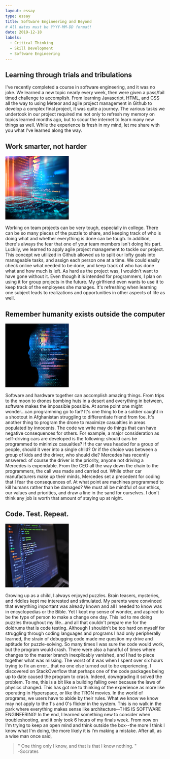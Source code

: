```yaml
---
layout: essay
type: essay
title: Software Engineering and Beyond
# All dates must be YYYY-MM-DD format!
date: 2019-12-18
labels:
  - Critical Thinking
  - Skill Development
  - Software Engineering
---
```


## Learning through trials and tribulations

I've recently completed a course in software engineering, and it was no joke.  We learned a new topic nearly every week, then were given a pass/fail timed challenge to accomplish. From learning Javascript, HTML, and CSS all the way to using Meteor and agile project management in Github to develop a complex final project, it was quite a journey.  The various tasks we undertook in our project required me not only to refresh my memory on topics learned months ago, but to scour the internet to learn many new things as well.  While the experience is fresh in my mind, let me share with you what I've learned along the way.

## Work smarter, not harder

<img class="ui medium right floated image" src="../images/cyber.jpg" width="200" height="200">

Working on team projects can be very tough, especially in college.  There can be so many pieces of the puzzle to share, and keeping track of who is doing what and whether everything is done can be tough.  In addition, there's always the fear that one of your team members isn't doing his part.  Luckily, we learned to apply agile project management to tackle our project.  This concept we utilized in Github allowed us to split our lofty goals into manageable tasks, and assign each person one at a time.  We could easily check online what needed to be done, and keep track of who has done what and how much is left.  As hard as the project was, I wouldn't want to have gone without it.  Even though it is intended for programmers, I plan on using it for group projects in the future.  My girlfriend even wants to use it to keep track of the employees she manages.  It's refreshing when learning one subject leads to realizations and opportunities in other aspects of life as well.

## Remember humanity exists outside the computer

<img class="ui medium right floated image" src="../images/sw-dude.jpg" width="200" height="200">

Software and hardware together can accomplish amazing things.  From trips to the moon to drones bombing huts in a desert and everything in between, software makes the impossible possible.  At some point one might wonder...can programming go to far?  It's one thing to be a soldier caught in a shootout in Afghanistan struggling to differentiate friend from foe.  It's another thing to program the drone to maximize casualties in areas populated by innocents.  The code we write may do things that can have negative consequences for others.  For example, a major consideration as self-driving cars are developed is the following: should cars be programmed to minimize casualties?  If the car was headed for a group of people, should it veer into a single child?  Or if the choice was between a group of kids and the driver, who should die?  Mercedes has recently answered: of course the driver is the priority, anyone not driving a Mercedes is expendable.  From the CEO all the way down the chain to the programmers, the call was made and carried out.  While other car manufacturers make up their minds, Mercedes set a precedent for coding that I fear the consequences of.  At what point are machines programmed to kill humans rather than be damaged?  We must all be mindful of our ethics, our values and priorities, and draw a line in the sand for ourselves.  I don't think any job is worth that amount of staying up at night.

## Code.  Test.  Repeat.

<img class="ui medium right floated image" src="../images/comp-sw.jpg" width="200" height="200">

Growing up as a child, I always enjoyed puzzles.  Brain teasers, mysteries, and riddles kept me interested and stimulated.  My parents were convinced that everything important was already known and all I needed to know was in encyclopedias or the Bible.  Yet I kept my sense of wonder, and aspired to be the type of person to make a change one day.  This led to me doing puzzles throughout my life...and all that couldn't prepare me for the doldrums that is code testing.  Although I shouldn't be too hard on myself for struggling through coding languages and programs I had only peripherally learned, the strain of debugging code made me question my drive and aptitude for puzzle-solving.  So many times I was sure the code would work, but the program would crash.  There were also a handful of times where changes to the master branch inexplicably vanished, and I had to piece together what was missing.  The worst of it was when I spent over six hours trying to fix an error...that no one else turned out to be experiencing.  I discovered on StackOverflow that perhaps one of the code packages being up to date caused the program to crash.  Indeed, downgrading it solved the problem.  To me, this is a bit like a building falling over because the laws of physics changed.  This has got me to thinking of the experience as more like operating in Hyperspace, or like the TRON movies.  In the world of programs, we users have to abide by their rules.  What we know we know may not apply to the 1's and 0's flicker in the system.  This is no walk in the park where everything makes sense like architecture--THIS IS SOFTWARE ENGINEERING!  In the end, I learned something new to consider when troubleshooting, and it only took 6 hours of my finals week.  From now on I'm trying to keep an open mind and think outside the box--the more I think I know what I'm doing, the more likely it is I'm making a mistake. After all, as a wise man once said,

<blockquote>
"
One thing only I know, and that is that I know nothing.
"
  <br>
<footer>
-Socrates
</footer>
</blockquote>

